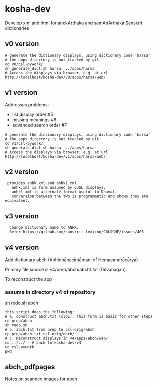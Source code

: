 # kosha-dev
Develop xml and html for anekArthaka and samAnArthaka Sanskrit dictionaries

## v0 version
```
# generate the dictionary displays, using dictionary code 'harsa'
# the apps directory is not tracked by git.
cd v0/csl-pywork/
sh generate_dict.sh harsa  ../apps/harsa
# Access the displays via browser, e.g. at url
http://localhost/kosha-dev/v0/apps/harsa/web/
```

## v1 version
Addresses problems:
* list display order #5
* missing meanings #6
* advanced search order #7
```
# generate the dictionary displays, using dictionary code 'harsa'
# the apps directory is not tracked by git.
cd v1/csl-pywork/
sh generate_dict.sh harsa  ../apps/harsa
# Access the displays via browser, e.g. at url
http://localhost/kosha-dev/v1/apps/harsa/web/
```

## v2 version
```
 provides anhk.xml and anhk1.xml.
   anhk.xml is form assumed by CDSL displays.
   anhk1.xml is alternate format useful to Dhaval.
   conversion between the two is programmatic and shows they are equivalent.
```
## v3 version
```
  Change dictionary name to ANHK.
  Refer https://github.com/sanskrit-lexicon/COLOGNE/issues/405
```
## v4 version
Add dictionary abch (Abhidhānacintāmaṇi of Hemacandrācārya)

Primary file source is v4/prep/abch/abch1.txt  (Devanagari).

To reconstruct the app
### assume in directory v4  of repository
sh redo.sh abch
```
this script does the following:
# a. construct abch.txt (slp1). This form is basis for other steps
cd prep/abch
sh redo.sh 
# b. abch.txt from prep to csl-orig/abch
cp prep/abch.txt csl-orig/abch/
# c. Reconstruct displays in v4/apps/abch/web/
cd ../../   # back to kosha-dev/v4
cd csl-pywork
pwd
```
## abch_pdfpages
Notes on scanned images for abch
